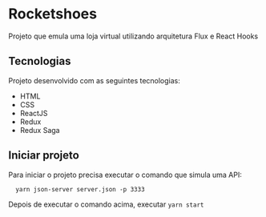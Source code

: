 # Rocketshoes
Projeto que emula uma loja virtual utilizando arquitetura Flux e React Hooks

## Tecnologias

Projeto desenvolvido com as seguintes tecnologias:
- HTML
- CSS
- ReactJS
- Redux
- Redux Saga

## Iniciar projeto

Para iniciar o projeto precisa executar o comando que simula uma API:
```
  yarn json-server server.json -p 3333
```

Depois de executar o comando acima, executar ``` yarn start ```
